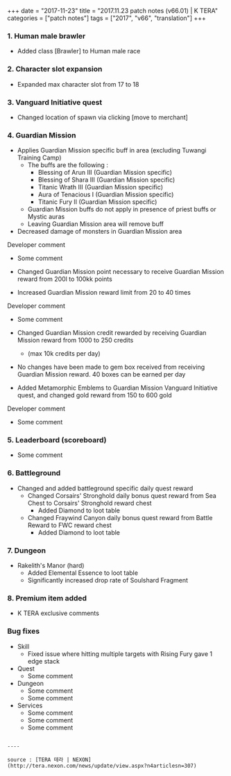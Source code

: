 +++
date = "2017-11-23"
title = "2017.11.23 patch notes (v66.01) | K TERA"
categories = ["patch notes"]
tags = ["2017", "v66", "translation"]
+++

### 1. Human male brawler
  - Added class [Brawler] to Human male race

### 2. Character slot expansion
- Expanded max character slot from 17 to 18

### 3. Vanguard Initiative quest
- Changed location of spawn via clicking [move to merchant]

### 4. Guardian Mission
- Applies Guardian Mission specific buff in area (excluding Tuwangi Training Camp)
  - The buffs are the following :
    - Blessing of Arun III (Guardian Mission specific)
    - Blessing of Shara III (Guardian Mission specific)
    - Titanic Wrath III (Guardian Mission specific)
    - Aura of Tenacious I (Guardian Mission specific)
    - Titanic Fury II (Guardian Mission specific)
  - Guardian Mission buffs do not apply in presence of priest buffs or Mystic auras
  - Leaving Guardian Mission area will remove buff
- Decreased damage of monsters in Guardian Mission area

Developer comment
- Some comment

- Changed Guardian Mission point necessary to receive Guardian Mission reward from 200l to 100kk points
- Increased Guardian Mission reward limit from 20 to 40 times

Developer comment
- Some comment

- Changed Guardian Mission credit rewarded by receiving Guardian Mission reward from 1000 to 250 credits
  - (max 10k credits per day)
- No changes have been made to gem box received from receiving Guardian Mission reward. 40 boxes can be earned per day
- Added Metamorphic Emblems to Guardian Mission Vanguard Initiative quest, and changed gold reward from 150 to 600 gold

Developer comment
- Some comment

### 5. Leaderboard (scoreboard)
- Some comment

### 6. Battleground
- Changed and added battleground specific daily quest reward
  - Changed Corsairs' Stronghold daily bonus quest reward from Sea Chest to Corsairs' Stronghold reward chest
    - Added Diamond to loot table
  - Changed Fraywind Canyon daily bonus quest reward from Battle Reward to FWC reward chest
    - Added Diamond to loot table

### 7. Dungeon
- Rakelith's Manor (hard)
  - Added Elemental Essence to loot table
  - Significantly increased drop rate of Soulshard Fragment

### 8. Premium item added
- K TERA exclusive comments

### Bug fixes
- Skill
  - Fixed issue where hitting multiple targets with Rising Fury gave 1 edge stack
- Quest
  - Some comment
- Dungeon
  - Some comment
  - Some comment
- Services
  - Some comment
  - Some comment
  - Some comment
```

----

source : [TERA 테라 | NEXON](http://tera.nexon.com/news/update/view.aspx?n4articlesn=307)
